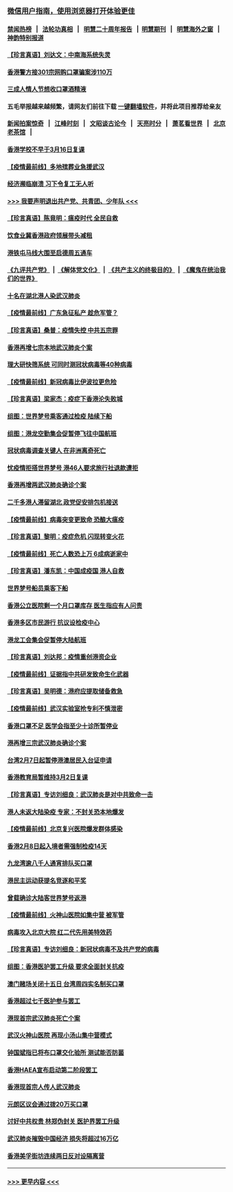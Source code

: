 ### [微信用户指南，使用浏览器打开体验更佳](https://github.com/gfw-breaker/banned-news1/blob/master/indexes/wechat-guide.md?t=0)
#### [禁闻热榜](热点新闻.md?t=0)  &nbsp;&nbsp;|&nbsp;&nbsp; [法轮功真相](https://github.com/gfw-breaker/truth/blob/master/README.md?t=0) &nbsp;&nbsp;|&nbsp;&nbsp; [明慧二十周年报告](https://github.com/gfw-breaker/mh-reports/blob/master/README.md?t=0) &nbsp;&nbsp;|&nbsp;&nbsp;[明慧期刊](https://github.com/gfw-breaker/mh-qikan) &nbsp;&nbsp;|&nbsp;&nbsp; [明慧海外之窗](https://github.com/gfw-breaker/mh-news/blob/master/README.md?t=0) &nbsp;&nbsp;|&nbsp;&nbsp; [神韵特别报道](https://github.com/gfw-breaker/mh-news/blob/master/shenyun.md?t=0)
#### [【珍言真语】刘达文：中南海系统失灵](../pages/nsc415/n11869465.md?t=02150402) 
#### [香港警方接301宗网购口罩骗案涉110万](../pages/nsc415/n11867572.md?t=02150402) 
#### [三成人情人节想收口罩酒精液](../pages/nsc415/n11867523.md?t=02150402) 
#### 五毛举报越来越频繁，请网友们前往下载 [一键翻墙软件](https://github.com/gfw-breaker/ssr-accounts)，并将此项目推荐给亲友
#### [新闻拍案惊奇](https://github.com/gfw-breaker/banned-news1/blob/master/pages/link4.md) &nbsp;&nbsp;|&nbsp;&nbsp; [江峰时刻](https://github.com/gfw-breaker/banned-news1/blob/master/pages/link4.md) &nbsp;&nbsp;|&nbsp;&nbsp; [文昭谈古论今](https://github.com/gfw-breaker/banned-news1/blob/master/pages/link4.md) &nbsp;&nbsp;|&nbsp;&nbsp; [天亮时分](https://github.com/gfw-breaker/banned-news1/blob/master/pages/link4.md) &nbsp;&nbsp;|&nbsp;&nbsp; [萧茗看世界](https://github.com/gfw-breaker/banned-news1/blob/master/pages/link4.md) &nbsp;&nbsp;|&nbsp;&nbsp; [北京老茶馆](https://github.com/gfw-breaker/banned-news1/blob/master/pages/link4.md) &nbsp;&nbsp;|&nbsp;&nbsp; 
#### [香港学校不早于3月16日复课](../pages/nsc415/n11867498.md?t=02150402) 
#### [【疫情最前线】多地殡葬业急援武汉](../pages/nsc415/n11866914.md?t=02150402) 
#### [经济濒临崩溃 习下令复工无人听](../pages/nsc415/n11867269.md?t=02150402) 
#### [>>> 我要声明退出共产党、共青团、少年队 <<<](https://github.com/begood0513/goodnews/blob/master/quit/letter.md) 
#### [【珍言真语】陈竟明：瘟疫时代 全民自救](../pages/nsc415/n11866765.md?t=02150402) 
#### [饮食业冀香港政府领展带头减租](../pages/nsc415/n11864876.md?t=02150402) 
#### [港铁屯马线大围至启德周五通车](../pages/nsc415/n11864842.md?t=02150402) 
#### [《九评共产党》](https://github.com/begood0513/9ping.md/blob/master/README.md) &nbsp;|&nbsp; [《解体党文化》](../../../../jtdwh.md/blob/master/README.md)  &nbsp;|&nbsp; [《共产主义的终极目的》](../../../../gczydzjmd.md/blob/master/README.md) &nbsp;|&nbsp; [《魔鬼在统治我们的世界》](../../../../mgztzwmdsj.md/blob/master/README.md) 
#### [十名在湖北港人染武汉肺炎](../pages/nsc415/n11864807.md?t=02150402) 
#### [【疫情最前线】广东急征私产 趁危军管？](../pages/nsc415/n11864205.md?t=02150402) 
#### [【珍言真语】桑普：疫情失控 中共五宗罪](../pages/nsc415/n11864157.md?t=02150402) 
#### [香港再增七宗本地武汉肺炎个案](../pages/nsc415/n11862405.md?t=02150402) 
#### [理大研快筛系统 可同时测冠状病毒等40种病毒](../pages/nsc415/n11862376.md?t=02150402) 
#### [【疫情最前线】新冠病毒比伊波拉更危险](../pages/nsc415/n11862199.md?t=02150402) 
#### [【珍言真语】梁家杰：疫症下香港沦失败城](../pages/nsc415/n11861588.md?t=02150402) 
#### [组图：世界梦号乘客通过检疫 陆续下船](../pages/nsc415/n11858302.md?t=02150402) 
#### [组图：港龙空勤集会促暂停飞往中国航班](../pages/nsc415/n11858190.md?t=02150402) 
#### [冠状病毒调查关键人 在非洲离奇死亡](../pages/nsc415/n11859798.md?t=02150402) 
#### [忧疫情拒搭世界梦号 港46人要求旅行社退款遭拒](../pages/nsc415/n11859849.md?t=02150402) 
#### [香港再增两武汉肺炎确诊个案](../pages/nsc415/n11859833.md?t=02150402) 
#### [二千多港人滞留湖北 政党促安排包机接送](../pages/nsc415/n11859831.md?t=02150402) 
#### [【疫情最前线】病毒突变更致命 恐酿大瘟疫](../pages/nsc415/n11859604.md?t=02150402) 
#### [【珍言真语】黎明：疫症危机 闪现转变火花](../pages/nsc415/n11859199.md?t=02150402) 
#### [【疫情最前线】死亡人数恐上万 6成病逝家中](../pages/nsc415/n11856687.md?t=02150402) 
#### [【珍言真语】潘东凯：中国成疫国 港人自救](../pages/nsc415/n11856962.md?t=02150402) 
#### [世界梦号船员乘客下船](../pages/nsc415/n11856883.md?t=02150402) 
#### [香港公立医院剩一个月口罩库存 医生指应有人问责](../pages/nsc415/n11856875.md?t=02150402) 
#### [香港多区市民游行 抗议设检疫中心](../pages/nsc415/n11856866.md?t=02150402) 
#### [港龙工会集会促暂停大陆航班](../pages/nsc415/n11856840.md?t=02150402) 
#### [【珍言真语】刘达邦：疫情重创港资企业](../pages/nsc415/n11854274.md?t=02150402) 
#### [【疫情最前线】证据指中共研发致命生化武器](../pages/nsc415/n11853087.md?t=02150402) 
#### [【珍言真语】吴明德：港府应提取储备救急](../pages/nsc415/n11852734.md?t=02150402) 
#### [【疫情最前线】武汉实验室抢专利不慎泄密](../pages/nsc415/n11850310.md?t=02150402) 
#### [香港口罩不足 医学会指至少十诊所暂停业](../pages/nsc415/n11850301.md?t=02150402) 
#### [港再增三宗武汉肺炎确诊个案](../pages/nsc415/n11850328.md?t=02150402) 
#### [台湾2月7日起暂停港澳居民入台证申请](../pages/nsc415/n11850304.md?t=02150402) 
#### [香港教育局暂维持3月2日复课](../pages/nsc415/n11850260.md?t=02150402) 
#### [【珍言真语】专访刘细良：武汉肺炎是对中共致命一击](../pages/nsc415/n11849934.md?t=02150402) 
#### [港人未返大陆染疫 专家：不封关恐本地爆发](../pages/nsc415/n11848021.md?t=02150402) 
#### [【疫情最前线】北京复兴医院爆发群体感染](../pages/nsc415/n11847626.md?t=02150402) 
#### [香港2月8日起入境者需强制检疫14天](../pages/nsc415/n11847658.md?t=02150402) 
#### [九龙湾逾八千人通宵排队买口罩](../pages/nsc415/n11847647.md?t=02150402) 
#### [港民主运动获提名竞逐和平奖](../pages/nsc415/n11847633.md?t=02150402) 
#### [曾载确诊大陆客世界梦号返港](../pages/nsc415/n11847608.md?t=02150402) 
#### [【疫情最前线】火神山医院如集中营 被军管](../pages/nsc415/n11847524.md?t=02150402) 
#### [病毒攻入北京大院 红二代先用美特效药](../pages/nsc415/n11847427.md?t=02150402) 
#### [【珍言真语】专访刘细良：新冠状病毒不及共产党的病毒](../pages/nsc415/n11847164.md?t=02150402) 
#### [组图：香港医护罢工升级 要求全面封关抗疫](../pages/nsc415/n11844107.md?t=02150402) 
#### [澳门赌场关闭十五日 台湾周四实名制买口罩](../pages/nsc415/n11845083.md?t=02150402) 
#### [香港超过七千医护参与罢工](../pages/nsc415/n11845051.md?t=02150402) 
#### [港现首宗武汉肺炎死亡个案](../pages/nsc415/n11844998.md?t=02150402) 
#### [武汉火神山医院 再现小汤山集中营模式](../pages/nsc415/n11844763.md?t=02150402) 
#### [钟国斌指已将布口罩交化验所 测试能否防菌](../pages/nsc415/n11842783.md?t=02150402) 
#### [香港HAEA宣布启动第二阶段罢工](../pages/nsc415/n11842723.md?t=02150402) 
#### [香港现首宗人传人武汉肺炎](../pages/nsc415/n11842766.md?t=02150402) 
#### [元朗区议会通过拨20万买口罩](../pages/nsc415/n11842754.md?t=02150402) 
#### [讨好中共权贵 林郑伪封关 医护界罢工升级](../pages/nsc415/n11842359.md?t=02150402) 
#### [武汉肺炎摧毁中国经济 损失将超过16万亿](../pages/nsc415/n11839723.md?t=02150402) 
#### [香港美孚街坊连续两日反对设隔离营](../pages/nsc415/n11839962.md?t=02150402) 

----
#### [ >>> 更早内容 <<< ](../indexes/nsc415-earlier.md)
